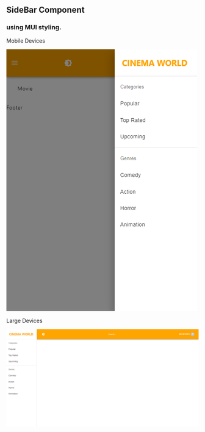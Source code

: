 ## SideBar Component

### using MUI styling.

Mobile Devices

![mobile devices](./src/assets/Cinema-World_mobile-sidebar_open.png)

Large Devices

![large devices](./src/assets/Cinema-World_sidebar.png)
